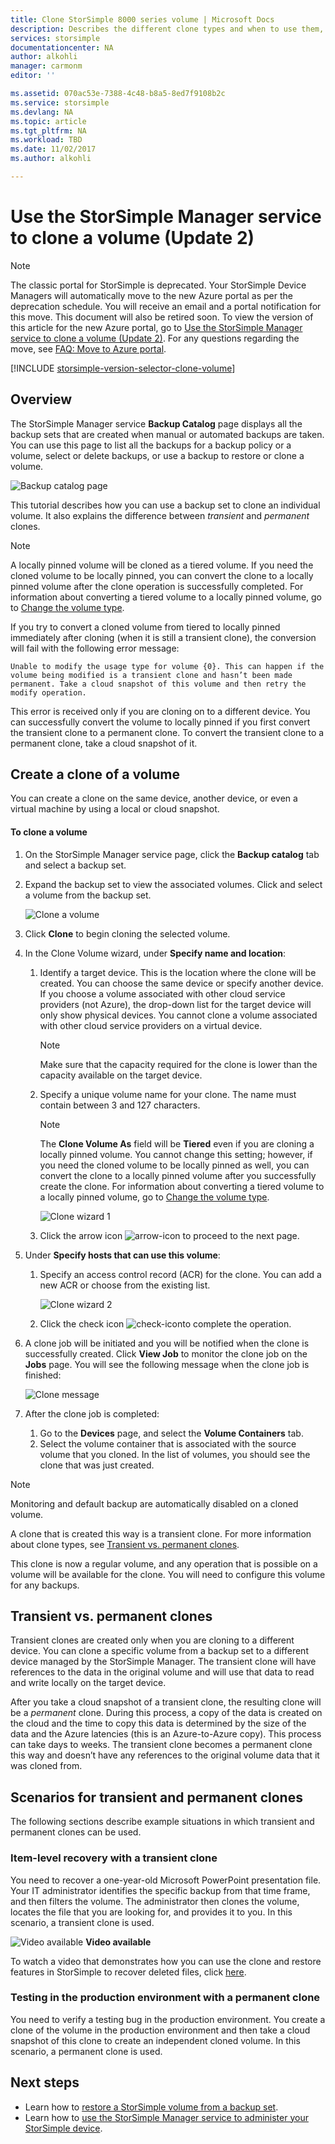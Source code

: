 ```yaml
---
title: Clone StorSimple 8000 series volume | Microsoft Docs
description: Describes the different clone types and when to use them, and explains how you can use a backup set to clone an individual volume.
services: storsimple
documentationcenter: NA
author: alkohli
manager: carmonm
editor: ''

ms.assetid: 070ac53e-7388-4c48-b8a5-8ed7f9108b2c
ms.service: storsimple
ms.devlang: NA
ms.topic: article
ms.tgt_pltfrm: NA
ms.workload: TBD
ms.date: 11/02/2017
ms.author: alkohli

---
```

# Use the StorSimple Manager service to clone a volume (Update 2)
> [!NOTE]
> The classic portal for StorSimple is deprecated. Your StorSimple Device Managers will automatically move to the new Azure portal as per the deprecation schedule. You will receive an email and a portal notification for this move. This document will also be retired soon. To view the version of this article for the new Azure portal, go to [Use the StorSimple Manager service to clone a volume (Update 2)](storsimple-8000-clone-volume-u2.md). For any questions regarding the move, see [FAQ: Move to Azure portal](storsimple-8000-move-azure-portal-faq.md).

[!INCLUDE [storsimple-version-selector-clone-volume](../../includes/storsimple-version-selector-clone-volume.md)]

## Overview
The StorSimple Manager service **Backup Catalog** page displays all the backup sets that are created when manual or automated backups are taken. You can use this page to list all the backups for a backup policy or a volume, select or delete backups, or use a backup to restore or clone a volume.

![Backup catalog page](./media/storsimple-clone-volume-u2/backupCatalog.png)  

This tutorial describes how you can use a backup set to clone an individual volume. It also explains the difference between *transient* and *permanent* clones.

> [!NOTE]
> A locally pinned volume will be cloned as a tiered volume. If you need the cloned volume to be locally pinned, you can convert the clone to a locally pinned volume after the clone operation is successfully completed. For information about converting a tiered volume to a locally pinned volume, go to [Change the volume type](storsimple-manage-volumes-u2.md#change-the-volume-type).
> 
> If you try to convert a cloned volume from tiered to locally pinned immediately after cloning (when it is still a transient clone), the conversion will fail with the following error message:
> 
> `Unable to modify the usage type for volume {0}. This can happen if the volume being modified is a transient clone and hasn’t been made permanent. Take a cloud snapshot of this volume and then retry the modify operation.` 
> 
> This error is received only if you are cloning on to a different device. You can successfully convert the volume to locally pinned if you first convert the transient clone to a permanent clone. To convert the transient clone to a permanent clone, take a cloud snapshot of it.
> 
> 

## Create a clone of a volume
You can create a clone on the same device, another device, or even a virtual machine by using a local or cloud snapshot.

#### To clone a volume
1. On the StorSimple Manager service page, click the **Backup catalog** tab and select a backup set.
2. Expand the backup set to view the associated volumes. Click and select a volume from the backup set.
   
     ![Clone a volume](./media/storsimple-clone-volume-u2/CloneVol.png) 
3. Click **Clone** to begin cloning the selected volume.
4. In the Clone Volume wizard, under **Specify name and location**:
   
   1. Identify a target device. This is the location where the clone will be created. You can choose the same device or specify another device. If you choose a volume associated with other cloud service providers (not Azure), the drop-down list for the target device will only show physical devices. You cannot clone a volume associated with other cloud service providers on a virtual device.
      
      > [!NOTE]
      > Make sure that the capacity required for the clone is lower than the capacity available on the target device.
      > 
      > 
   2. Specify a unique volume name for your clone. The name must contain between 3 and 127 characters. 
      
      > [!NOTE]
      > The **Clone Volume As** field will be **Tiered** even if you are cloning a locally pinned volume. You cannot change this setting; however, if you need the cloned volume to be locally pinned as well, you can convert the clone to a locally pinned volume after you successfully create the clone. For information about converting a tiered volume to a locally pinned volume, go to [Change the volume type](storsimple-manage-volumes-u2.md#change-the-volume-type).
      > 
      > 
      
        ![Clone wizard 1](./media/storsimple-clone-volume-u2/clone1.png) 
   3. Click the arrow icon ![arrow-icon](./media/storsimple-clone-volume-u2/HCS_ArrowIcon.png) to proceed to the next page.
5. Under **Specify hosts that can use this volume**:
   
   1. Specify an access control record (ACR) for the clone. You can add a new ACR or choose from the existing list.
      
        ![Clone wizard 2](./media/storsimple-clone-volume-u2/clone2.png) 
   2. Click the check icon ![check-icon](./media/storsimple-clone-volume-u2/HCS_CheckIcon.png)to complete the operation.
6. A clone job will be initiated and you will be notified when the clone is successfully created. Click **View Job** to monitor the clone job on the **Jobs** page. You will see the following message when the clone job is finished:
   
    ![Clone message](./media/storsimple-clone-volume-u2/CloneMsg.png) 
7. After the clone job is completed:
   
   1. Go to the **Devices** page, and select the **Volume Containers** tab. 
   2. Select the volume container that is associated with the source volume that you cloned. In the list of volumes, you should see the clone that was just created.

> [!NOTE]
> Monitoring and default backup are automatically disabled on a cloned volume.
> 
> 

A clone that is created this way is a transient clone. For more information about clone types, see [Transient vs. permanent clones](#transient-vs-permanent-clones).

This clone is now a regular volume, and any operation that is possible on a volume will be available for the clone. You will need to configure this volume for any backups.

## Transient vs. permanent clones
Transient clones are created only when you are cloning to a different device. You can clone a specific volume from a backup set to a different device managed by the StorSimple Manager. The transient clone will have references to the data in the original volume and will use that data to read and write locally on the target device. 

After you take a cloud snapshot of a transient clone, the resulting clone will be a *permanent* clone. During this process, a copy of the data is created on the cloud and the time to copy this data is determined by the size of the data and the Azure latencies (this is an Azure-to-Azure copy). This process can take days to weeks. The transient clone becomes a permanent clone this way and doesn’t have any references to the original volume data that it was cloned from. 

## Scenarios for transient and permanent clones
The following sections describe example situations in which transient and permanent clones can be used.

### Item-level recovery with a transient clone
You need to recover a one-year-old Microsoft PowerPoint presentation file. Your IT administrator identifies the specific backup from that time frame, and then filters the volume. The administrator then clones the volume, locates the file that you are looking for, and provides it to you. In this scenario, a transient clone is used. 

![Video available](./media/storsimple-clone-volume-u2/Video_icon.png) **Video available**

To watch a video that demonstrates how you can use the clone and restore features in StorSimple to recover deleted files, click [here](https://azure.microsoft.com/documentation/videos/storsimple-recover-deleted-files-with-storsimple/).

### Testing in the production environment with a permanent clone
You need to verify a testing bug in the production environment. You create a clone of the volume in the production environment and then take a cloud snapshot of this clone to create an independent cloned volume. In this scenario, a permanent clone is used.  

## Next steps
* Learn how to [restore a StorSimple volume from a backup set](storsimple-restore-from-backup-set-u2.md).
* Learn how to [use the StorSimple Manager service to administer your StorSimple device](storsimple-manager-service-administration.md).

